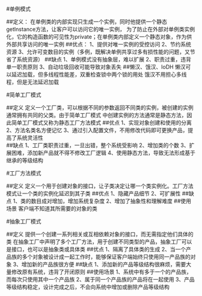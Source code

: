 #单例模式

##定义：
    在单例类的内部实现只生成一个实例，同时他提供一个静态getInstance方法，让客户可以访问它的唯一实例，
    为了防止在外部对单例类实例化，它的构造函数的可见性为private；在单例类内部定义一个静态对象，作为供
    外部共享访问的唯一实例
##优点：
    1、提供对唯一实例的受控访问
    2、节约系统资源
    3、允许可变数目的实例（多例，既解决单例共享过多有损性能的问题，又节省了系统资源）
##缺点
    1、单例模式没有抽象层，难以扩展
    2、职责过重，违背单一职责原则
    3、自动垃圾回收可能导致对象丢失
##懒汉、饿汉、IoDH
    懒汉可以延迟加载，但多线程性能差，双重检查锁中两个锁的用处
    饿汉不用担心多线程，但是无法延迟加载
    
#简单工厂模式

##定义
    定义一个工厂类，可以根据不同的参数返回不同类的实例，被创建的实例通常拥有共同的父类。由于简单工厂模式
    中创建实例的方法通常是静态方法，因此简单工厂模式又称为静态工厂方法模式
##优点
    1、实现对象创建和使用的分离
    2、方法名类名方便记忆
    3、通过引入配置文件，不用修改代码即可更换产品，提高了系统灵活性  
##缺点
    1、工厂类职责过重，一旦出错，整个系统受影响
    2、增加类的个数
    3、扩展困难，添加新产品就不得不修改工厂逻辑
    4、使用静态方法，导致无法形成基于继承的等级结构
    
#工厂方法模式

##定义
    定义一个用于创建对象的接口，让子类决定让哪一个类实例化。工厂方法模式让一个类的实例化延迟到其子类
##优点
    1、隐藏产品细节
    2、可扩展性
##缺点
    1、类的数目成对增加，增加系统复杂度
    2、增加了抽象性和理解难度
##使用场景
    客户端不知道其所需要的对象的类
    
#抽象工厂模式

##定义
    提供一个创建一系列相关或互相依赖对象的接口，而无需指定他们具体的类
    在抽象工厂中声明了多个工厂方法，用于创建不同类型的产品，抽象工厂可以是接口，也可以是抽象类或具体类
##优点
    1、隔离了具体类的生成
    2、当一个产品族的多个对象被设计成一起工作时，能够保证客户端始终只使用同一产品族的对象
    3、增加新的产品族很方便
##缺点
    1、添加新的产品等级结构很麻烦，需要大量修改原有系统，违背了开闭原则
##使用场景
    1、系统中有多于一个的产品族，而每次只使用其中一个产品族
    2、属于同一个产品族的产品将在一起使用
    3、产品等级结构稳定，设计完成之后，不会向系统中增加或删除产品等级结构